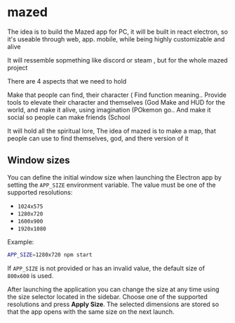# mazed


The idea is to build the Mazed app for PC, it will be built in react electron, so it's useable through web, app. mobile, while being highly customizable and alive

It will ressemble sopmething like discord or steam , but for the whole mazed project

There are 4 aspects that we need to hold

Make that people can find, their character ( Find function meaning..
Provide tools to elevate their character and themselves (God
Make and HUD for the world, and make it alive, using imagination (POkemon go..
And make it social so people can make friends (School 


It will hold all the spiritual lore, 
The idea of mazed is to make a map, that people can use to find themselves, god, and there version of it


## Window sizes

You can define the initial window size when launching the Electron app by setting the `APP_SIZE` environment variable. The value must be one of the supported resolutions:

- `1024x575`
- `1280x720`
- `1600x900`
- `1920x1080`

Example:

```bash
APP_SIZE=1280x720 npm start
```

If `APP_SIZE` is not provided or has an invalid value, the default size of `800x600` is used.

After launching the application you can change the size at any time using the
size selector located in the sidebar. Choose one of the supported resolutions
and press **Apply Size**. The selected dimensions are stored so that the app
opens with the same size on the next launch.
